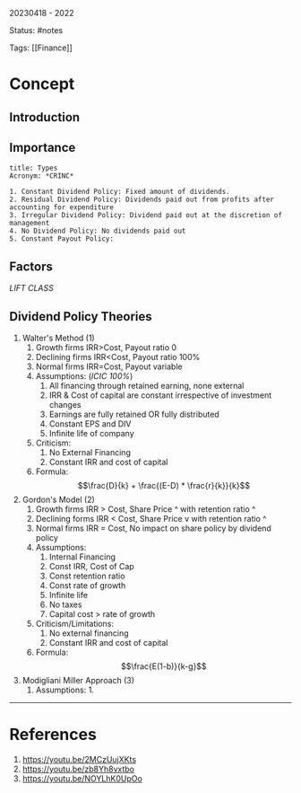20230418 - 2022

Status: #notes

Tags: [[Finance]]

# Concept
## Introduction


## Importance


``` ad-note
title: Types
Acronym: *CRINC*

1. Constant Dividend Policy: Fixed amount of dividends.
2. Residual Dividend Policy: Dividends paid out from profits after accounting for expenditure
3. Irregular Dividend Policy: Dividend paid out at the discretion of management
4. No Dividend Policy: No dividends paid out
5. Constant Payout Policy: 
```
## Factors
*LIFT CLASS*

## Dividend Policy Theories
1. Walter's Method (1)
	1. Growth firms IRR>Cost, Payout ratio 0
	2. Declining firms IRR<Cost, Payout ratio 100%
	3. NormaI firms IRR=Cost, Payout variable
	4. Assumptions: (*ICIC 100%*)
		1. All financing through retained earning, none external
		2. IRR & Cost of capital are constant irrespective of investment changes
		3. Earnings are fully retained OR fully distributed
		4. Constant EPS and DIV
		5. Infinite life of company
	5. Criticism:
		1. No External Financing
		2. Constant IRR and cost of capital
	6. Formula: $$\frac{D}{k} + \frac{(E-D) * \frac{r}{k}}{k}$$
2. Gordon's Model (2)
	1. Growth firms IRR > Cost, Share Price ^ with retention ratio ^
	2. Declining forms IRR < Cost, Share Price v with retention ratio ^
	3. Normal firms IRR = Cost, No impact on share policy by dividend policy
	4. Assumptions:
		1. Internal Financing
		2. Const IRR, Cost of Cap
		3. Const retention ratio
		4. Const rate of growth
		5. Infinite life
		6. No taxes
		7. Capital cost > rate of growth
	5. Criticism/Limitations:
		1. No external financing
		2. Constant IRR and cost of capital
	6. Formula: $$\frac{E(1-b)}{k-g}$$
4. Modigliani Miller Approach (3)
	1. Assumptions:
		1. 

---
# References
1. https://youtu.be/2MCzUujXKts
2. https://youtu.be/zb8Yh8vxtbo
3. https://youtu.be/NOYLhK0UpOo

